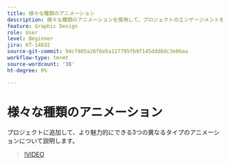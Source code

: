 ```yaml
---
title: 様々な種類のアニメーション
description: 様々な種類のアニメーションを使用して、プロジェクトのエンゲージメントを高めます
feature: Graphic Design
role: User
level: Beginner
jira: KT-14832
source-git-commit: 94cf805a26f6e5a127795fb9f145ddd6dc3e06aa
workflow-type: tm+mt
source-wordcount: '38'
ht-degree: 0%

---
```


# 様々な種類のアニメーション

プロジェクトに追加して、より魅力的にできる3つの異なるタイプのアニメーションについて説明します。

>[!VIDEO](https://video.tv.adobe.com/v/3426976?quality=12&learn=on&hidetitle=true)
